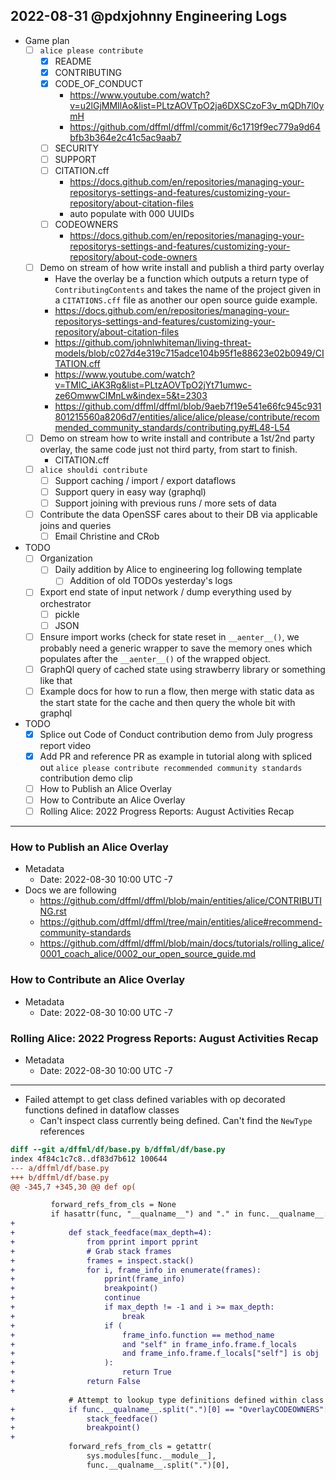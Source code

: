 ## 2022-08-31 @pdxjohnny Engineering Logs

- Game plan
  - [ ] `alice please contribute`
    - [x] README
    - [x] CONTRIBUTING
    - [x] CODE_OF_CONDUCT
      - https://www.youtube.com/watch?v=u2lGjMMIlAo&list=PLtzAOVTpO2ja6DXSCzoF3v_mQDh7l0ymH
      - https://github.com/dffml/dffml/commit/6c1719f9ec779a9d64bfb3b364e2c41c5ac9aab7
    - [ ] SECURITY
    - [ ] SUPPORT
    - [ ] CITATION.cff
      - https://docs.github.com/en/repositories/managing-your-repositorys-settings-and-features/customizing-your-repository/about-citation-files
      - auto populate with 000 UUIDs
    - [ ] CODEOWNERS
      - https://docs.github.com/en/repositories/managing-your-repositorys-settings-and-features/customizing-your-repository/about-code-owners
  - [ ] Demo on stream of how write install and publish a third party overlay
    - Have the overlay be a function which outputs a return type of `ContributingContents` and takes the name of the project given in a `CITATIONS.cff` file as another our open source guide example.
    - https://docs.github.com/en/repositories/managing-your-repositorys-settings-and-features/customizing-your-repository/about-citation-files
    - https://github.com/johnlwhiteman/living-threat-models/blob/c027d4e319c715adce104b95f1e88623e02b0949/CITATION.cff
    - https://www.youtube.com/watch?v=TMlC_iAK3Rg&list=PLtzAOVTpO2jYt71umwc-ze6OmwwCIMnLw&index=5&t=2303
    - https://github.com/dffml/dffml/blob/9aeb7f19e541e66fc945c931801215560a8206d7/entities/alice/alice/please/contribute/recommended_community_standards/contributing.py#L48-L54
  - [ ] Demo on stream how to write install and contribute a 1st/2nd party overlay, the same code just not third party, from start to finish.
    - CITATION.cff
  - [ ] `alice shouldi contribute`
    - [ ] Support caching / import / export dataflows
    - [ ] Support query in easy way (graphql)
    - [ ] Support joining with previous runs / more sets of data
  - [ ] Contribute the data OpenSSF cares about to their DB via applicable joins and queries
     - [ ] Email Christine and CRob
- TODO
  - [ ] Organization
    - [ ] Daily addition by Alice to engineering log following template
      - [ ] Addition of old TODOs yesterday's logs
  - [ ] Export end state of input network / dump everything used by orchestrator
    - [ ] pickle
    - [ ] JSON
  - [ ] Ensure import works (check for state reset in `__aenter__()`, we probably need a generic wrapper to save the memory ones which populates after the `__aenter__()` of the wrapped object.
  - [ ] GraphQl query of cached state using strawberry library or something like that
  - [ ] Example docs for how to run a flow, then merge with static data as the start state for the cache and then query the whole bit with graphql
- TODO
  - [x] Splice out Code of Conduct contribution demo from July progress report video
  - [x] Add PR and reference PR as example in tutorial along with spliced out `alice please contribute recommended community standards` contribution demo clip
  - [ ] How to Publish an Alice Overlay
  - [ ] How to Contribute an Alice Overlay
  - [ ] Rolling Alice: 2022 Progress Reports: August Activities Recap

---

### How to Publish an Alice Overlay

- Metadata
  - Date: 2022-08-30 10:00 UTC -7
- Docs we are following
  - https://github.com/dffml/dffml/blob/main/entities/alice/CONTRIBUTING.rst
  - https://github.com/dffml/dffml/tree/main/entities/alice#recommend-community-standards
  - https://github.com/dffml/dffml/blob/main/docs/tutorials/rolling_alice/0001_coach_alice/0002_our_open_source_guide.md

### How to Contribute an Alice Overlay

- Metadata
  - Date: 2022-08-30 10:00 UTC -7

### Rolling Alice: 2022 Progress Reports: August Activities Recap

- Metadata
  - Date: 2022-08-30 10:00 UTC -7

---

- Failed attempt to get class defined variables with op decorated functions defined in dataflow classes
  - Can't inspect class currently being defined. Can't find the `NewType` references

```diff
diff --git a/dffml/df/base.py b/dffml/df/base.py
index 4f84c1c7c8..df83d7b612 100644
--- a/dffml/df/base.py
+++ b/dffml/df/base.py
@@ -345,7 +345,30 @@ def op(

         forward_refs_from_cls = None
         if hasattr(func, "__qualname__") and "." in func.__qualname__:
+
+            def stack_feedface(max_depth=4):
+                from pprint import pprint
+                # Grab stack frames
+                frames = inspect.stack()
+                for i, frame_info in enumerate(frames):
+                    pprint(frame_info)
+                    breakpoint()
+                    continue
+                    if max_depth != -1 and i >= max_depth:
+                        break
+                    if (
+                        frame_info.function == method_name
+                        and "self" in frame_info.frame.f_locals
+                        and frame_info.frame.f_locals["self"] is obj
+                    ):
+                        return True
+                return False
+
             # Attempt to lookup type definitions defined within class
+            if func.__qualname__.split(".")[0] == "OverlayCODEOWNERS":
+                stack_feedface()
+                breakpoint()
+
             forward_refs_from_cls = getattr(
                 sys.modules[func.__module__],
                 func.__qualname__.split(".")[0],
```